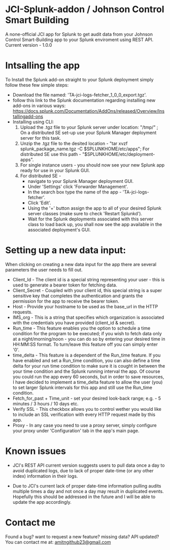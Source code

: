 # JCI-Splunk-addon / Johnson Control Smart Building
A none-official JCI app for Splunk to get audit data from your Johnson Control Smart-Building app to your Splunk enviroment using REST API.
Current version - 1.0.0

# Intsalling the app
To Install the Splunk add-on straight to your Splunk deployment simply follow these few simple steps:
  - Download the file named: 'TA-jci-logs-fetcher_1_0_0_export.tgz'.
  - follow this link to the Splunk documentation regarding installing new add-ons in various ways: https://docs.splunk.com/Documentation/AddOns/released/Overview/Installingadd-ons
  - Installing using CLI:
      1. Upload the .tgz file to your Splunk server under location: "/tmp/" ; On a distributed SE set-up use your Splunk Manager deployment server for this task.
      2. Unzip the .tgz file to the desited location - "tar xvzf splunk_package_name.tgz -C $SPLUNKHOME/etc/apps"; For distributed SE use this path - "$SPLUNKHOME/etc/deployment-apps".
      3. For single instance users -
you should now see your new Splunk app ready for use in your Splunk GUI.
      4. For distributed SE -
          * navigate to your Splunk Manager deployment GUI.
          * Under 'Settings' click 'Forwarder Management'.
          * In the search box type the name of the app - 'TA-jci-logs-fetcher'.
          * Click 'Edit'.
          * Using the '+' button assign the app to all of your desired Splunk server classes (make sure to check 'Restart Splunkd').
           * Wait for the Splunk deployments associated with this server class to load back up, you shall now see the app available in the associated deployment's GUI.

# Setting up a new data input:
When clicking on creating a new data input for the app there are several parameters the user needs to fill out.

- Client_Id - The client id is a special string representing your user - this is used to generate a bearer token for fetching data.
- Client_Secret - Coupled with your client id, this special string is a super sensitive key that completes the authentication and grants the permission for the app to receive the bearer token.
- Host - Provide your hostname to be used as the base_url in the HTTP requests.
- IMS_org - This is a string that specifies which organization is associated with the credentials you have provided (client_id & secret).
- Run_time - This feature enables you the option to schedule a time condition for the program to be executed; if you wish to fetch data only at a night/morning/noon - you can do so by entering your desired time in HH:MM:SS format. To turn/leave this feature off you can simply enter '0'.
- time_delta - This feature is a dependent of the Run_time feature. If you have enabled and set a Run_time condition, you can also define a time delta for your run time condition to make sure it is cought in between the your time condition and the Splunk running interval the app.
Of course you could run the app every 60 seconds, but in order to save resources, I have decided to implement a time_delta feature to allow the user (you) to set larger Splunk intervals for this app and still use the Run_time condition.
- Fetch_for_past + Time_unit - set your desired look-back range; e.g. - 5 minutes / 3 hours / 10 days etc.
- Verify SSL - This checkbox allows you to control wether you would like to include an SSL verification with every HTTP request made by this app.
- Proxy - In any case you need to use a proxy server, simply configure your proxy under 'Configuration' tab in the app's main page.

# Known issues
* JCI's REST API current version suggests users to pull data once a day to avoid duplicated logs, due to lack of proper date-time (or any other index) information in their logs.

* Due to JCI's current lack of proper date-time information pulling audits multiple times a day and not once a day may result in duplicated events. Hopefully this should be addressed in the future and I will be able to update the app accordingly.

# Contact me
Found a bug? want to request a new feature? missing data? API updated?
You can contact me at: amitngithub23@gmail.com
